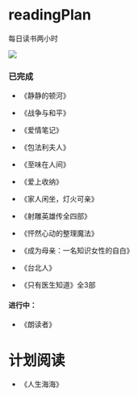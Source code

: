 # readingPlan
每日读书两小时

![](https://p3-juejin.byteimg.com/tos-cn-i-k3u1fbpfcp/96d36d1cb7ff463285b9cf9cf8e31e3b~tplv-k3u1fbpfcp-watermark.image)

### 已完成

- 《静静的顿河》 

- 《战争与和平》 

- 《爱情笔记》 

- 《包法利夫人》

- 《至味在人间》 

- 《爱上收纳》

- 《家人闲坐，灯火可亲》

- 《射雕英雄传全四部》

- 《怦然心动的整理魔法》

- 《成为母亲：一名知识女性的自白》

- 《台北人》

- 《只有医生知道》全3部



#### 进行中： 

- 《朗读者》




# 计划阅读

- 《人生海海》



